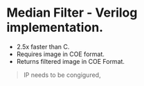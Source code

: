 # Median Filter - Verilog implementation.

- 2.5x faster than C.
- Requires image in COE format.
- Returns filtered image in COE Format.


> IP needs to be congigured, 
